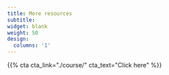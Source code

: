 ```yaml
---
title: More resources
subtitle:
widget: blank
weight: 50
design:
  columns: '1'
---
```


{{% cta cta_link="./course/" cta_text="Click here" %}}
